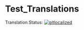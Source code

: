 # Test_Translations

Translation Status: [![gitlocalized ](https://gitlocalize.com/repo/8389/whole_project/badge.svg)](https://gitlocalize.com/repo/8389/whole_project?utm_source=badge)